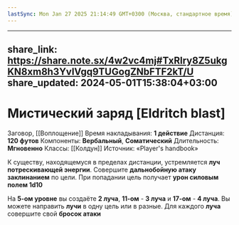 ```yaml
---
lastSync: Mon Jan 27 2025 21:14:49 GMT+0300 (Москва, стандартное время)
---
```

---
share_link: https://share.note.sx/4w2vc4mj#TxRIry8Z5ukgKN8xm8h3YvIVgq9TUGogZNbFTF2kT/U
share_updated: 2024-05-01T15:38:04+03:00
---
# Мистический заряд [Eldritch blast]
Заговор, [[Воплощение]]
Время накладывания: **1 действие**
Дистанция: **120 футов**
Компоненты: **Вербальный**, **Соматический**
Длительность: **Мгновенно**
Классы: [[Колдун]]
Источник: «Player's handbook»

К существу, находящемуся в пределах дистанции, устремляется **луч потрескивающей энергии**. Совершите **дальнобойную атаку заклинанием** по цели. При попадании цель получает **урон силовым полем 1d10** 

На **5-ом уровне** вы создаёте **2 луча**, **11-ом** - **3 луча** и **17-ом** - **4 луча**. Вы можете направить **лучи** в одну цель или в разные. Для каждого **луча** совершите свой **бросок атаки**